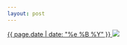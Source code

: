 ```yaml
---
layout: post
---
```


<p>
  <a href="/117">
    <time>{{ page.date | date: "%e %B %Y" }}</time>
    <img src="https://s3.amazonaws.com/life.aaronjgreenberg.com/117.jpg">
  </a>
  
</p>
